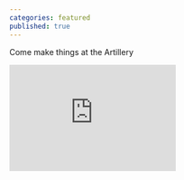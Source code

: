 ```yaml
---
categories: featured
published: true
---
```

<p>Come make things at the Artillery</p>
<div class='kickstarter'>
<iframe width="295" height="188" src="http:&#x2F;&#x2F;www.kickstarter.com&#x2F;projects&#x2F;1055944000&#x2F;breakers-end-a-graphic-novel&#x2F;widget&#x2F;video.html" frameborder="0"> </iframe>
</div>

